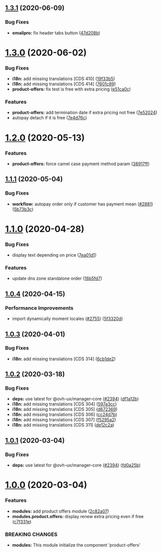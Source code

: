 ## [1.3.1](https://github.com/ovh/manager/compare/@ovh-ux/manager-product-offers@1.3.0...@ovh-ux/manager-product-offers@1.3.1) (2020-06-09)


### Bug Fixes

* **emailpro:** fix header tabs button ([47d208b](https://github.com/ovh/manager/commit/47d208b44dcad2fedab44b6771d4da79a80dbfc9))



# [1.3.0](https://github.com/ovh/manager/compare/@ovh-ux/manager-product-offers@1.2.0...@ovh-ux/manager-product-offers@1.3.0) (2020-06-02)


### Bug Fixes

* **i18n:** add missing translations [CDS 410] ([19f33b5](https://github.com/ovh/manager/commit/19f33b5f2e4893f855068f4f908aea5792a20ebe))
* **i18n:** add missing translations [CDS 414] ([7601c89](https://github.com/ovh/manager/commit/7601c89ff863c8fbbcbe76442a1ceca13051ced4))
* **product-offers:** fix test is free with extra pricing ([e51ca0c](https://github.com/ovh/manager/commit/e51ca0cb4bcad9f2949e87fcb01d390a2085a2a7))


### Features

* **product-offers:** add termination date if extra pricing not free ([7e52024](https://github.com/ovh/manager/commit/7e52024a97f5a999e97a03b40ec7b6816ce3e1a2))
* autopay detach if it is free ([7e4d76c](https://github.com/ovh/manager/commit/7e4d76c0112672805678b4661c425fe59f5b189c))



# [1.2.0](https://github.com/ovh/manager/compare/@ovh-ux/manager-product-offers@1.1.1...@ovh-ux/manager-product-offers@1.2.0) (2020-05-13)


### Features

* **product-offers:** force camel case payment method param ([38917ff](https://github.com/ovh/manager/commit/38917ff88e0c56ea41badf7c233fa22b4c6b3975))



## [1.1.1](https://github.com/ovh/manager/compare/@ovh-ux/manager-product-offers@1.1.0...@ovh-ux/manager-product-offers@1.1.1) (2020-05-04)


### Bug Fixes

* **workflow:** autopay order only if customer has payment mean ([#2881](https://github.com/ovh/manager/issues/2881)) ([5b73b3c](https://github.com/ovh/manager/commit/5b73b3c5cf4ef7388787524ea47ec7a3eff52290))



# [1.1.0](https://github.com/ovh/manager/compare/@ovh-ux/manager-product-offers@1.0.4...@ovh-ux/manager-product-offers@1.1.0) (2020-04-28)


### Bug Fixes

* display text depending on price ([7ea01d1](https://github.com/ovh/manager/commit/7ea01d1c2b922b7847bcd3bf23aa02abde061621))


### Features

* update dns zone standalone order ([16b5fd7](https://github.com/ovh/manager/commit/16b5fd75bc2622574a0dadd8b613031fe5b7ef77))



## [1.0.4](https://github.com/ovh/manager/compare/@ovh-ux/manager-product-offers@1.0.3...@ovh-ux/manager-product-offers@1.0.4) (2020-04-15)


### Performance Improvements

* import dynamically moment locales ([#2755](https://github.com/ovh/manager/issues/2755)) ([5f3320d](https://github.com/ovh/manager/commit/5f3320d92802a1f4a6d65baf60f74917b8e58f4a))



## [1.0.3](https://github.com/ovh/manager/compare/@ovh-ux/manager-product-offers@1.0.2...@ovh-ux/manager-product-offers@1.0.3) (2020-04-01)


### Bug Fixes

* **i18n:** add missing translations [CDS 314] ([6cb1de2](https://github.com/ovh/manager/commit/6cb1de2873cb762174dd19f86cfd7ed8fff2b654))



## [1.0.2](https://github.com/ovh/manager/compare/@ovh-ux/manager-product-offers@1.0.1...@ovh-ux/manager-product-offers@1.0.2) (2020-03-18)


### Bug Fixes

* **deps:** use latest for @ovh-ux/manager-core ([#2394](https://github.com/ovh/manager/issues/2394)) ([df1a12b](https://github.com/ovh/manager/commit/df1a12bc132cebb55f0a70a317e406ee78574faa))
* **i18n:** add missing translations [CDS 304] ([597a3cc](https://github.com/ovh/manager/commit/597a3cc4040ff6aa62df01693efa02a16fa41b8b))
* **i18n:** add missing translations [CDS 305] ([d672369](https://github.com/ovh/manager/commit/d6723692af4b6908c09d92fb8071982f45258143))
* **i18n:** add missing translations [CDS 306] ([cc24d7b](https://github.com/ovh/manager/commit/cc24d7b4bccd25c2b5e2d7d95c6525850a7d0d4f))
* **i18n:** add missing translations [CDS 307] ([f5295a2](https://github.com/ovh/manager/commit/f5295a2c34752721d7cc4c7cb01516f1ac295b2d))
* **i18n:** add missing translations [CDS 311] ([de12c2a](https://github.com/ovh/manager/commit/de12c2a807d080b4718225995e0b191110c1e523))



## [1.0.1](https://github.com/ovh/manager/compare/@ovh-ux/manager-product-offers@1.0.0...@ovh-ux/manager-product-offers@1.0.1) (2020-03-04)


### Bug Fixes

* **deps:** use latest for @ovh-ux/manager-core ([#2394](https://github.com/ovh/manager/issues/2394)) ([fd0a25b](https://github.com/ovh/manager/commit/fd0a25b11bd5119649daf3b1605bb56bf70f3ff9))



# [1.0.0](https://github.com/ovh/manager/compare/@ovh-ux/manager-product-offers@0.0.0...@ovh-ux/manager-product-offers@1.0.0) (2020-03-04)


### Features

* **modules:** add product offers module ([2c82a07](https://github.com/ovh/manager/commit/2c82a07359c0c225d95272c435a0544a79b0aef5))
* **modules.product.offers:** display renew extra pricing even if free ([c7f331e](https://github.com/ovh/manager/commit/c7f331e3481821ab33a44dbdc766b2701f0946fa))


### BREAKING CHANGES

* **modules:** This module initialize the component 'product-offers'
